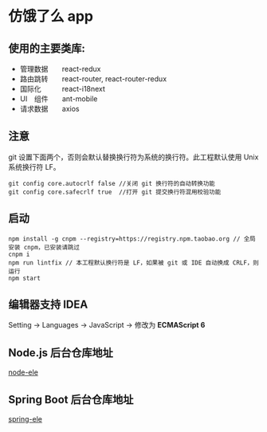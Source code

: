 # 仿饿了么 app

## 使用的主要类库:
* 管理数据　　react-redux
* 路由跳转　　react-router, react-router-redux
* 国际化　　　react-i18next
* UI　组件　　ant-mobile
* 请求数据　　axios

## 注意
git 设置下面两个，否则会默认替换换行符为系统的换行符。此工程默认使用 Unix 系统换行符 LF。
```
git config core.autocrlf false //关闭 git 换行符的自动转换功能
git config core.safecrlf true  //打开 git 提交换行符混用校验功能
```

## 启动
```
npm install -g cnpm --registry=https://registry.npm.taobao.org // 全局安装 cnpm，已安装请跳过
cnpm i
npm run lintfix // 本工程默认换行符是 LF，如果被 git 或 IDE 自动换成 CRLF，则运行
npm start
```

## 编辑器支持 IDEA
Setting -> Languages -> JavaScript -> 修改为 **ECMAScript 6**

## Node.js 后台仓库地址
[node-ele](https://github.com/liangxinwei/node-ele)

## Spring Boot 后台仓库地址
[spring-ele](https://github.com/liangxinwei/spring-ele)
